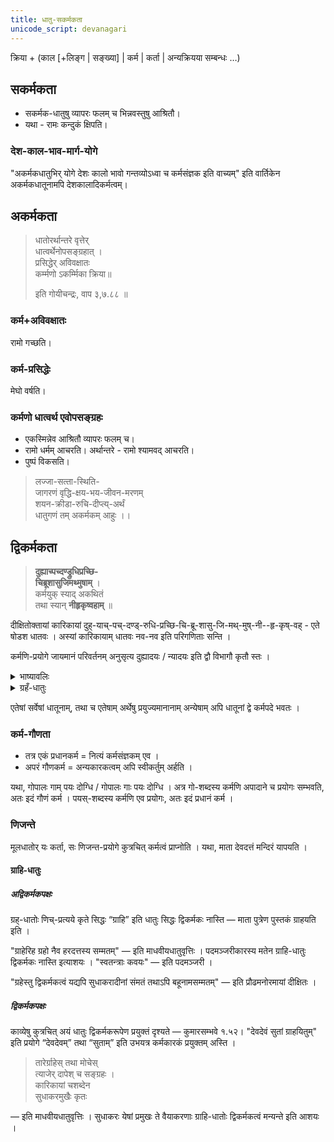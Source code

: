 ```yaml
---
title: धातु-सकर्मकता
unicode_script: devanagari
---
```


क्रिया + (काल [+लिङ्ग | सङ्ख्या] | कर्म | कर्ता | अन्यक्रियया सम्बन्धः …)

## सकर्मकता
- सकर्मक-धातुषु व्यापरः फलम् च भिन्नवस्तुषु आश्रितौ। 
- यथा - रामः कन्दुकं क्षिपति।

### देश-काल-भाव-मार्ग-योगे
"अकर्मकधातुभिर् योगे देशः कालो भावो गन्तव्योऽध्वा च कर्मसंज्ञक इति वाच्यम्" इति वार्तिकेन अकर्मकधातूनामपि देशकालादिकर्मत्वम्।

## अकर्मकता
> धातोरर्थान्तरे वृत्तेर्  
> धात्वर्थेनोपसङ्ग्रहात् ।  
> प्रसिद्धेर् अविवक्षातः  
> कर्म्मणो ऽकर्म्मिका क्रिया॥  
> 
> इति गोयीचन्द्रः, वाप ३,७.८८ ॥

### कर्म+अविवक्षातः
रामो गच्छति।

### कर्म-प्रसिद्धेः
मेघो वर्षति।

### कर्मणो धात्वर्थ एवोपसङ्ग्रहः
- एकस्मिन्नेव आश्रितौ व्यापरः फलम् च।
- रामो धर्मम् आचरति। अर्थान्तरे - रामो श्यामवद् आचरति।
- पुष्पं विकसति।

> लज्‍जा-सत्‍ता-स्थिति-  
> जागरणं वृद्धि-क्षय-भय-जीवन-मरणम्  
> शयन-क्रीडा-रुचि-दीप्‍त्‍य्-अर्थं  
> धातुगणं तम् अकर्मकम् आहुः ।।


## द्विकर्मकता

> **दुह्याच्पच्दण्ड्रुधिप्रच्छि-  
> चिब्रूशासुजिमथ्मुषाम्** ।  
> कर्मयुक् स्याद् अकथितं  
> तथा स्यान् **नीहृकृष्वहाम्** ॥

दीक्षितोक्तायां कारिकायां दुह्-याच्-पच्-दण्ड्-रुधि-प्रच्छि-चि-ब्रू-शासु-जि-मथ्-मुष्-नी--हृ-कृष्-वह् -  एते षोडश धातवः । अस्यां कारिकायाम् धातवः नव-नव इति परिगणिताः सन्ति । 

कर्मणि-प्रयोगे जायमानं परिवर्तनम् अनुसृत्य दुह्यादयः / न्यादयः इति द्वौ विभागौ कृतौ स्तः ।

<details><summary>भाष्यावलिः</summary>

"१.४.५१ अकथितं" च इत्यत्र भाष्ये अष्ट एव द्विकर्मकधातवः परिगणिताः दृश्यन्ते —

> दुहि-याचि-रुधि-प्रच्छि-भिक्षि-चिञाम् उपयोग-निमित्तम् अपूर्व-विधौ ।  
> ब्रुवि-शासि-गुणेन च यत् सचते तद् अकीर्तितम् आचरितं कविना ॥

अत्र चकारेण अनुक्तानाम् अपि धातूनां समुच्चयः क्रियते । तत्र भाष्ये —

> के पुनर्धातूनां द्विकर्मकाः ?
>
> नीवह्योर् हरतेश्चापि  
> गत्यर्थानां तथैव च ।  
> द्विकर्मकेषु ग्रहणं  
> द्रष्टव्यमिति निश्चयः ॥
</details>

<details><summary>ग्रहँ-धातुः</summary>

> दुह्याच्यर्थरुधिप्रच्छि-  
> चिब्रूशासुजिकर्मयुक् ।  
> नीहृकृष्-मन्थ-वहदण्ड्-  
> ग्रहमुष्पचिकर्मभाक् ॥

अत्र कारिकायाम् १८ धातवः द्विकर्मकरूपेण निर्दिष्टाः सन्ति । अत्र “याच्” तथा “अर्थ (उपयाच्ञायाम्, चुरादिः)” इति धातू पृथग् रूपेण पाठ्येते ।

अत्र “ग्रहँ (उपादाने, क्र्यादिः)” इति धातुः अपि परिगणितः अस्ति । अन्येऽपि केचन "द्विकर्मकस्थले दण्ड्धातोः ग्रहणार्थकत्वात् ग्रहधातुः द्विकर्मकः" इति मन्यन्ते ।

परन्तु इदम् अनुचितम्, इति तत्त्वबोधिन्याम् १.४.५१ अकथितं च इत्यत्र निर्दिश्यते । ग्रहेः पाठो निर्मूलः इति अत्र प्रौढमनोरमा । अतः ग्रह्-धातुः नैव द्विकर्मकः इत्येव निर्णयः । अत एव, "राजा गर्गेभ्यः शतं गृह्णाति" इत्येव साधुप्रयोगः; न हि "राजा गर्गान् शतं गृह्णाति" इति ।

</details>


एतेषां सर्वेषां धातूनाम्, तथा च एतेषाम् अर्थेषु प्रयुज्यमानानाम् अन्येषाम् अपि धातूनां द्वे कर्मपदे भवतः । 

### कर्म-गौणता
- तत्र एकं प्रधानकर्म = नित्यं कर्मसंज्ञकम् एव ।
- अपरं गौणकर्म = अन्यकारकत्वम् अपि स्वीकर्तुम् अर्हति । 

यथा, गोपालः गाम् पयः दोग्धि / गोपालः गाः पयः दोग्धि । अत्र गो-शब्दस्य कर्मणि अपादाने च प्रयोगः सम्भवति, अतः इदं गौणं कर्म । पयस्-शब्दस्य कर्मणि एव प्रयोगः, अतः इदं प्रधानं कर्म । 


### णिजन्ते
मूलधातोर् यः कर्ता, सः णिजन्त-प्रयोगे कुत्रचित् कर्मत्वं प्राप्नोति । यथा, माता देवदत्तं मन्दिरं यापयति ।

#### ग्राहि-धातुः
##### अद्विकर्मकपक्षः
ग्रह्-धातोः णिच्-प्रत्यये कृते सिद्धः “ग्राहि” इति धातुः सिद्धः द्विकर्मकः नास्ति — माता पुत्रेण पुस्तकं ग्राहयति इति ।

"ग्राहेरिह ग्रहो नैव हरदत्तस्य सम्मतम्" — इति माधवीयधातुवृत्तिः । पदमञ्जरीकारस्य मतेन ग्राहि-धातुः द्विकर्मकः नास्ति इत्याशयः । "स्वतन्त्राः कवयः" — इति पदमञ्जरी ।

"ग्रहेस्तु द्विकर्मकत्वं यद्यपि सुधाकरादीनां संमतं तथाऽपि बहूनामसम्मतम्" — इति प्रौढमनोरमायां दीक्षितः ।


##### द्विकर्मकपक्षः
काव्येषु कुत्रचित् अयं धातुः  द्विकर्मकरूपेण प्रयुक्तं दृश्यते — कुमारसम्भवे १.५२। "देवदेवं सुतां ग्राहयितुम्" इति प्रयोगे “देवदेवम्” तथा “सुताम्” इति उभयत्र कर्मकारकं प्रयुक्तम् अस्ति । 

> तारेर्ग्राहेस् तथा मोचेस्  
त्याजेर् दापेश् च सङ्ग्रहः ।  
कारिकायां चशब्देन  
सुधाकरमुखैः कृतः  

— इति माधवीयधातुवृत्तिः । सुधाकरः येषां प्रमुखः ते वैयाकरणाः ग्राहि-धातोः द्विकर्मकत्वं मन्यन्ते इति आशयः । 
